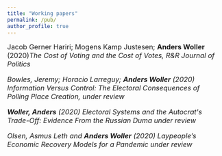 ```yaml
---
title: "Working papers"
permalink: /pub/
author_profile: true
---
```


<p style="font-size:16px"> Jacob Gerner Hariri; Mogens Kamp Justesen; <b>Anders Woller</b> (2020)<i>The Cost of Voting and the Cost of Votes, <i/> R&R Journal of Politics </p>

<p style="font-size:16px"> Bowles, Jeremy; Horacio Larreguy; <b>Anders Woller</b> (2020) <i>Information Versus Control: The Electoral Consequences of Polling Place Creation<i/>, under review  </p>

<p style="font-size:16px"> <b>Woller, Anders</b> (2020) <i>Electoral Systems and the Autocrat's Trade-Off: Evidence From the Russian Duma <i> under review <i/> </p>

<p style="font-size:16px"> Olsen, Asmus Leth and <b>Anders Woller</b> (2020) <i>Laypeople’s Economic Recovery Models for a Pandemic <i/> under review </p>
